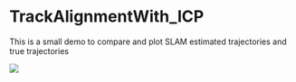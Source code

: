 # TrackAlignmentWith_ICP
This is a small demo to compare and plot SLAM estimated trajectories and true trajectories

![](https://github.com/TianQi-777/TrackAlignmentWith_ICP/blob/master/images/formula1.png)
